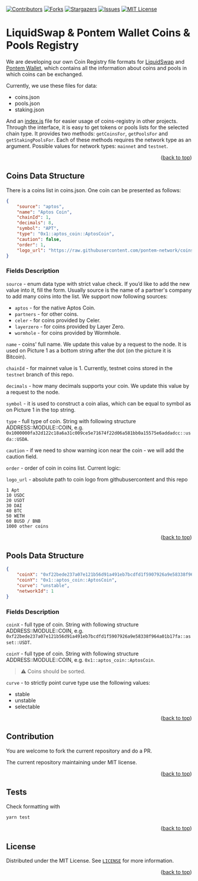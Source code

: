 <a name="readme-top"></a>

<!-- PROJECT SHIELDS -->
[![Contributors][contributors-shield]][contributors-url]
[![Forks][forks-shield]][forks-url]
[![Stargazers][stars-shield]][stars-url]
[![Issues][issues-shield]][issues-url]
[![MIT License][license-shield]][license-url]

# LiquidSwap & Pontem Wallet Coins & Pools Registry

We are developing our own Coin Registry file formats for [LiquidSwap](https://liquidswap.com) and [Pontem Wallet](https://pontemwallet.xyz/), which contains all the information about coins and pools in which coins can be exchanged.

Currently, we use these files for data:

- coins.json
- pools.json
- staking.json

And an [index.js](src/index.js) file for easier usage of coins-registry in other projects. Through the interface, it is easy to get tokens or pools lists for the selected chain type. It provides two methods: `getCoinsFor`, `getPoolsFor` and `getStakingPoolsFor`. Each of these methods requires the network type as an argument. Possible values for network types: `mainnet` and `testnet`.

<p align="right">(<a href="#readme-top">back to top</a>)</p>

## Coins Data Structure

There is a coins list in coins.json. One coin can be presented as follows:

```JSON
{
    "source": "aptos",
    "name": "Aptos Coin",
    "chainId": 1,
    "decimals": 8,
    "symbol": "APT",
    "type": "0x1::aptos_coin::AptosCoin",
    "caution": false,
    "order": 1,
    "logo_url": "https://raw.githubusercontent.com/pontem-network/coins-registry/main/src/coins-logos/apt.svg"
}
```

### Fields Description

```source``` - enum data type with strict value check. If you’d like to add the new value into it, fill the form. Usually source is the name of a partner's company to add many coins into the list. We support now following sources: 

* ```aptos``` - for the native Aptos Coin.
* ```partners``` - for other coins.
* ```celer``` - for coins provided by Celer.
* ```layerzero``` - for coins provided by Layer Zero.
* ```wormhole``` - for coins provided by Wormhole.

```name``` - coins' full name. We update this value by a request to the node. It is used on Picture 1 as a bottom string after the dot (on the picture it is Bitcoin).

```chainId``` - for mainnet value is 1. Currently, testnet coins stored in the ```testnet``` branch of this repo.

```decimals``` - how many decimals supports your coin. We update this value by a request to the node.

```symbol``` -  it is used to construct a coin alias, which can be equal to symbol as on Picture 1 in the top string.

```type``` - full type of coin. String with following structure ADDRESS::MODULE::COIN, e.g. ```0x1000000fa32d122c18a6a31c009ce5e71674f22d06a581bb0a15575e6addadcc::usda::USDA```.

```caution``` - if we need to show warning icon near the coin - we will add the caution field.

```order``` - order of coin in coins list. Current logic:

```logo_url``` - absolute path to coin logo from githubusercontent and this repo

```
1 Apt
10 USDC
20 USDT
30 DAI
40 BTC
50 WETH
60 BUSD / BNB
1000 other coins
````

<p align="right">(<a href="#readme-top">back to top</a>)</p>

## Pools Data Structure


```JSON
{
    "coinX": "0xf22bede237a07e121b56d91a491eb7bcdfd1f5907926a9e58338f964a01b17fa::asset::USDT",
    "coinY": "0x1::aptos_coin::AptosCoin",
    "curve": "unstable",
    "networkId": 1
}
```

### Fields Description

```coinX``` - full type of coin. String with following structure ADDRESS::MODULE::COIN, e.g. ```0xf22bede237a07e121b56d91a491eb7bcdfd1f5907926a9e58338f964a01b17fa::asset::USDT```.

```coinY``` - full type of coin. String with following structure ADDRESS::MODULE::COIN, e.g. ```0x1::aptos_coin::AptosCoin```.

> ⚠️ Coins should be sorted.


```curve``` - to strictly point curve type use the following values: 
* stable
* unstable
* selectable

<p align="right">(<a href="#readme-top">back to top</a>)</p>

## Contribution

You are welcome to fork the current repository and do a PR. 

The current repository maintaining under MIT license.

<p align="right">(<a href="#readme-top">back to top</a>)</p>

## Tests

Check formatting with 

```shell
yarn test
```

<p align="right">(<a href="#readme-top">back to top</a>)</p>

## License 

Distributed under the MIT License. See [`LICENSE`](LICENSE) for more information.

<p align="right">(<a href="#readme-top">back to top</a>)</p>


<!-- MARKDOWN LINKS & IMAGES -->
<!-- https://www.markdownguide.org/basic-syntax/#reference-style-links -->
[contributors-shield]: https://img.shields.io/github/contributors/pontem-network/coins-registry.svg?style=for-the-badge
[contributors-url]: https://github.com/pontem-network/coins-registry/graphs/contributors
[forks-shield]: https://img.shields.io/github/forks/pontem-network/coins-registry.svg?style=for-the-badge
[forks-url]: https://github.com/pontem-network/coins-registry/network/members
[stars-shield]: https://img.shields.io/github/stars/pontem-network/coins-registry.svg?style=for-the-badge
[stars-url]: https://github.com/pontem-network/coins-registry/stargazers
[issues-shield]: https://img.shields.io/github/issues/pontem-network/coins-registry.svg?style=for-the-badge
[issues-url]: https://github.com/pontem-network/coins-registry/issues
[license-shield]: https://img.shields.io/github/license/pontem-network/coins-registry.svg?style=for-the-badge
[license-url]: https://github.com/pontem-network/coins-registry/blob/main/LICENSE
